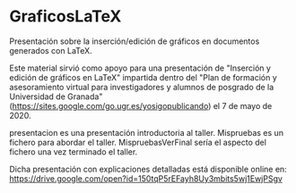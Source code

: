 # GraficosLaTeX
Presentación sobre la inserción/edición de gráficos en documentos generados con LaTeX.

Este material sirvió como apoyo para una presentación de "Inserción y edición de gráficos en LaTeX"
impartida dentro del "Plan de formación y asesoramiento virtual para investigadores y alumnos de 
posgrado de la Universidad de Granada" (https://sites.google.com/go.ugr.es/yosigopublicando) el 7 
de mayo de 2020.

presentacion es una presentación introductoria al taller.
Mispruebas es un fichero para abordar el taller.
MispruebasVerFinal sería el aspecto del fichero una vez terminado el taller.

Dicha presentación con explicaciones detalladas está disponible online en:
https://drive.google.com/open?id=150tqP5rEFayh8Uy3mbits5wj1EwjPSgv

